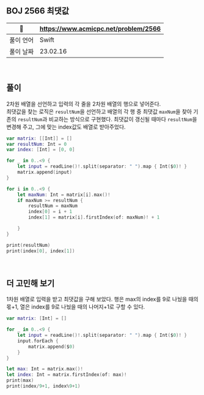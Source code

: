 ## BOJ 2566 최댓값

|🔗|https://www.acmicpc.net/problem/2566|
|---|---|
|풀이 언어|Swift|
|풀이 날짜|23.02.16|

</br>


##  풀이

2차원 배열을 선언하고 입력의 각 줄을 2차원 배열의 행으로 넣어준다. </br>
최댓값을 찾는 로직은 `resultNum`을 선언하고 배열의 각 행 중 최댓값 `maxNum`을 찾아 기존의 `resultNum`과 비교하는 방식으로 구현했다.
최댓값이 갱신될 때마다 `resultNum`을 변경해 주고, 그에 맞는 index값도 배열로 받아주었다.

```Swift
var matrix: [[Int]] = []
var resultNum: Int = 0
var index: [Int] = [0, 0]

for _ in 0..<9 {
    let input = readLine()!.split(separator: " ").map { Int($0)! }
    matrix.append(input)
}

for i in 0..<9 {
    let maxNum: Int = matrix[i].max()!
    if maxNum >= resultNum {
        resultNum = maxNum
        index[0] = i + 1
        index[1] = matrix[i].firstIndex(of: maxNum)! + 1

    }
}

print(resultNum)
print(index[0], index[1])
```

</br>

## 더 고민해 보기

1차원 배열로 입력을 받고 최댓값을 구해 보았다.
행은 max의 index를 9로 나눴을 때의 몫+1, 열은 index를 9로 나눴을 때의 나머지+1로 구할 수 있다.

```Swift
var matrix: [Int] = []

for _ in 0..<9 {
    let input = readLine()!.split(separator: " ").map { Int($0)! }
    input.forEach {
        matrix.append($0)
    }
}

let max: Int = matrix.max()!
let index: Int = matrix.firstIndex(of: max)!
print(max)
print(index/9+1, index%9+1)
```
